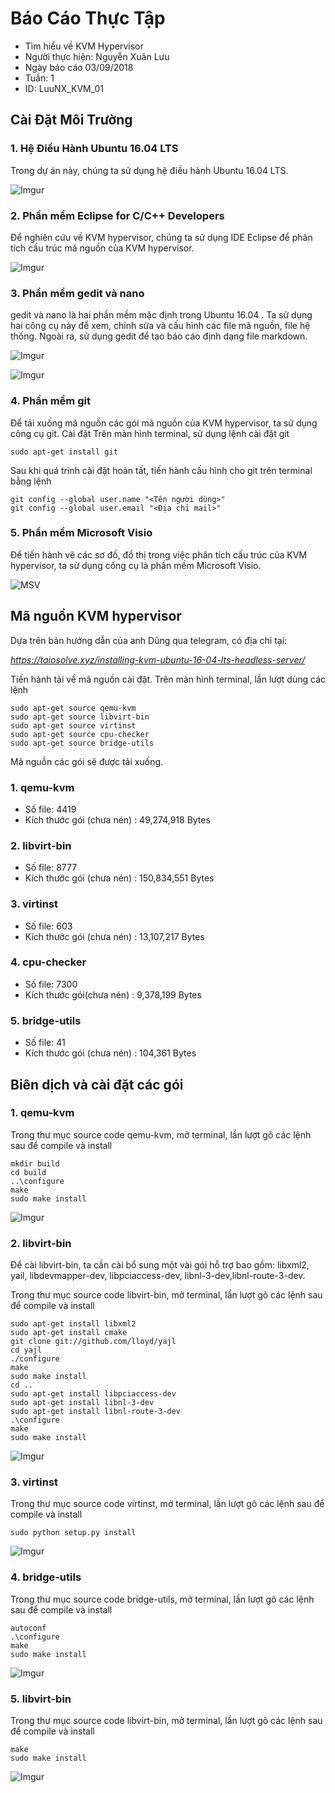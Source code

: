 # Báo Cáo Thực Tập 
* Tìm hiểu về KVM Hypervisor 
* Người thực hiện: Nguyễn Xuân Lưu
* Ngày báo cáo 03/09/2018
* Tuần: 1
* ID: LuuNX_KVM_01 

## Cài Đặt Môi Trường
### 1. Hệ Điều Hành Ubuntu 16.04 LTS

Trong dự án này, chúng ta sử dụng hệ điều hành Ubuntu 16.04 LTS.

![Imgur](https://i.imgur.com/uQZ6J5O.png)

### 2. Phần mềm Eclipse for C/C++ Developers
Để nghiên cứu về KVM hypervisor, chúng ta sử dụng IDE Eclipse để phân tích cấu trúc mã nguồn của KVM hypervisor. 

![Imgur](https://i.imgur.com/eBdWdpU.png)

### 3. Phần mềm gedit và nano
gedit và nano là hai phần mềm mặc định trong Ubuntu 16.04 . Ta sử dụng hai công cụ này để xem, chỉnh sửa và cấu hình các file mã nguồn, file hệ thống. Ngoài ra, sử dụng gedit để tạo báo cáo định dạng file markdown.

![Imgur](https://i.imgur.com/mIBmKZx.png)

![Imgur](https://i.imgur.com/Rbz1bEZ.png)

### 4. Phần mềm git
Để tải xuống mã nguồn các gói mã nguồn của KVM hypervisor, ta sử dụng công cụ git.
Cài đặt
Trên màn hình terminal, sử dụng lệnh cài đặt git
```shell
sudo apt-get install git
```
Sau khi quá trình cài đặt hoàn tất, tiến hành cấu hình cho git trên terminal bằng lệnh
```shell
git config --global user.name "<Tên người dùng>"
git config --global user.email "<Địa chỉ mail>"
```

### 5. Phần mềm Microsoft Visio
Để tiến hành vẽ các sơ đồ, đồ thị trong việc phân tích cấu trúc của KVM hypervisor, ta sử dụng công cụ là phần mềm Microsoft Visio.

![MSV](https://i.imgur.com/2FnSqT4.png)

## Mã nguồn KVM hypervisor
Dựa trên bản hướng dẫn của anh Dũng qua telegram, có địa chỉ tại:

*https://taiosolve.xyz/installing-kvm-ubuntu-16-04-lts-headless-server/*

Tiến hành tải về mã nguồn cài đặt. Trên màn hình terminal, lần lượt dùng các lệnh
```shell
sudo apt-get source qemu-kvm
sudo apt-get source libvirt-bin
sudo apt-get source virtinst
sudo apt-get source cpu-checker
sudo apt-get source bridge-utils
```
Mã nguồn các gói sẽ được tải xuống.

### 1. qemu-kvm
* Số file: 4419
* Kích thước gói (chưa nén) : 49,274,918 Bytes
### 2. libvirt-bin
* Số file: 8777
* Kích thước gói (chưa nén) : 150,834,551 Bytes
### 3. virtinst
* Số file: 603
* Kích thước gói (chưa nén) : 13,107,217 Bytes
### 4. cpu-checker
* Số file: 7300
* Kích thước gói(chưa nén) : 9,378,199 Bytes
### 5. bridge-utils
* Số file: 41
* Kích thước gói (chưa nén) : 104,361 Bytes

## Biên dịch và cài đặt các gói

### 1. qemu-kvm
Trong thư mục source code qemu-kvm, mở terminal, lần lượt gõ các lệnh sau để compile và install
```shell
mkdir build
cd build
..\configure
make
sudo make install
```

![Imgur](https://i.imgur.com/iGOit7F.png)


### 2. libvirt-bin
Để cài libvirt-bin, ta cần cài bổ sung một vài gói hỗ trợ bao gồm: libxml2, yail, libdevmapper-dev, libpciaccess-dev, libnl-3-dev,libnl-route-3-dev.

Trong thư mục source code libvirt-bin, mở terminal, lần lượt gõ các lệnh sau để compile và install
```shell
sudo apt-get install libxml2
sudo apt-get install cmake
git clone git://github.com/lloyd/yajl
cd yajl
./configure
make
sudo make install
cd ..
sudo apt-get install libpciaccess-dev
sudo apt-get install libnl-3-dev
sudo apt-get install libnl-route-3-dev
.\configure
make
sudo make install
```

![Imgur](https://i.imgur.com/4URsjYO.png)


### 3. virtinst
Trong thư mục source code virtinst, mở terminal, lần lượt gõ các lệnh sau để compile và install
```shell
sudo python setup.py install
```

![Imgur](https://i.imgur.com/wcEPlqs.png)

### 4. bridge-utils
Trong thư mục source code bridge-utils, mở terminal, lần lượt gõ các lệnh sau để compile và install
```shell
autoconf
.\configure
make
sudo make install
```

![Imgur](https://i.imgur.com/OxB61ET.png)

### 5. libvirt-bin
Trong thư mục source code libvirt-bin, mở terminal, lần lượt gõ các lệnh sau để compile và install
```shell
make
sudo make install
```

![Imgur](https://i.imgur.com/PABBrnS.png)
